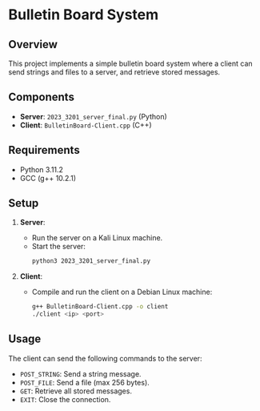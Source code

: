 # Bulletin Board System

## Overview

This project implements a simple bulletin board system where a client can send strings and files to a server, and retrieve stored messages.

## Components

- **Server**: `2023_3201_server_final.py` (Python)
- **Client**: `BulletinBoard-Client.cpp` (C++)

## Requirements

- Python 3.11.2
- GCC (g++ 10.2.1)

## Setup

1. **Server**:
   - Run the server on a Kali Linux machine.
   - Start the server:
     ```bash
     python3 2023_3201_server_final.py
     ```

2. **Client**:
   - Compile and run the client on a Debian Linux machine:
     ```bash
     g++ BulletinBoard-Client.cpp -o client
     ./client <ip> <port>
     ```

## Usage

The client can send the following commands to the server:
- `POST_STRING`: Send a string message.
- `POST_FILE`: Send a file (max 256 bytes).
- `GET`: Retrieve all stored messages.
- `EXIT`: Close the connection.